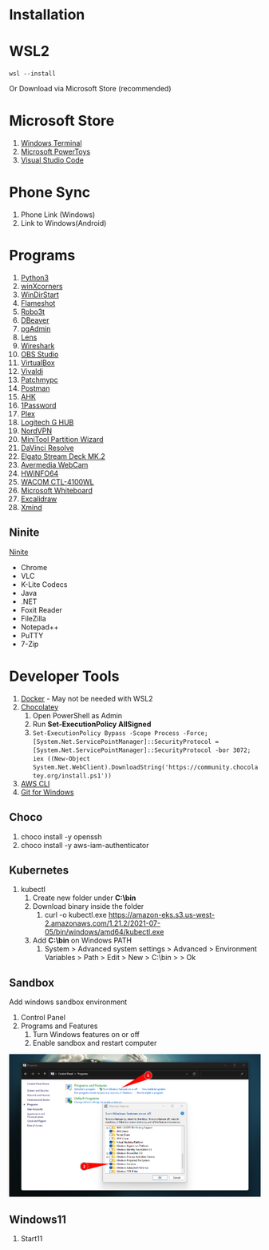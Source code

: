 # Installation

# WSL2

```
wsl --install
```

Or Download via Microsoft Store (recommended)

# Microsoft Store

1. [Windows Terminal](https://apps.microsoft.com/store/detail/windows-terminal/9N0DX20HK701?hl=en-us&gl=us)
2. [Microsoft PowerToys](https://apps.microsoft.com/store/detail/microsoft-powertoys/XP89DCGQ3K6VLD?hl=en-us&gl=us)
3. [Visual Studio Code](https://apps.microsoft.com/store/detail/visual-studio-code/XP9KHM4BK9FZ7Q?hl=en-us&gl=us)

# Phone Sync

1. Phone Link (Windows)
2. Link to Windows(Android)

# Programs

1. [Python3](https://www.python.org/downloads/)
2. [winXcorners](https://github.com/vhanla/winxcorners/releases)
3. [WinDirStart](https://windirstat.net/download.html)
4. [Flameshot](https://github.com/flameshot-org/flameshot/releases/latest)
5. [Robo3t](https://robomongo.org/download)
6. [DBeaver](https://dbeaver.io/download/)
7. [pgAdmin](https://www.pgadmin.org/download/pgadmin-4-windows/)
8. [Lens](https://k8slens.dev)
9. [Wireshark](https://www.wireshark.org/#download)
10. [OBS Studio](https://obsproject.com/download)
11. [VirtualBox](https://www.virtualbox.org/wiki/Downloads)
12. [Vivaldi](https://vivaldi.com)
13. [Patchmypc](https://patchmypc.com/home-updater)
14. [Postman](https://www.postman.com/downloads/)
15. [AHK](https://www.autohotkey.com)
16. [1Password](https://1password.com/downloads/windows/)
17. [Plex](https://www.plex.tv/media-server-downloads/#plex-app)
18. [Logitech G HUB](https://www.logitechg.com/en-us/innovation/g-hub.html)
19. [NordVPN](https://nordvpn.com/download/windows/)
20. [MiniTool Partition Wizard](https://www.partitionwizard.com/download.html)
21. [DaVinci Resolve](https://www.blackmagicdesign.com/products/davinciresolve)
22. [Elgato Stream Deck MK.2](https://www.elgato.com/en/downloads)
23. [Avermedia WebCam](https://www.avermedia.com/en/product-detail/PW513#download)
24. [HWiNFO64](https://www.hwinfo.com/download/)
25. [WACOM CTL-4100WL](https://www.wacom.com/en-us/support/product-support/drivers)
26. [Microsoft Whiteboard](https://www.microsoft.com/store/apps/9mspc6mp8fm4)
27. [Excalidraw](https://excalidraw.com/)
28. [Xmind](https://xmind.app/download/)
## Ninite

[Ninite](https://ninite.com)

- Chrome
- VLC
- K-Lite Codecs
- Java
- .NET
- Foxit Reader
- FileZilla
- Notepad++
- PuTTY
- 7-Zip

# Developer Tools

1. [Docker](https://www.docker.com/products/docker-desktop) - May not be needed with WSL2
2. [Chocolatey](https://chocolatey.org/install)
   1. Open PowerShell as Admin
   2. Run **Set-ExecutionPolicy AllSigned**
   3. ``` Set-ExecutionPolicy Bypass -Scope Process -Force; [System.Net.ServicePointManager]::SecurityProtocol = [System.Net.ServicePointManager]::SecurityProtocol -bor 3072; iex ((New-Object System.Net.WebClient).DownloadString('https://community.chocolatey.org/install.ps1')) ```
3. [AWS CLI](https://awscli.amazonaws.com/AWSCLIV2.msi)
4. [Git for Windows](https://gitforwindows.org)


## Choco

1. choco install -y openssh
2. choco install -y aws-iam-authenticator

## Kubernetes

1. kubectl
   1. Create new folder under **C:\bin**
   2. Download binary inside the folder 
      1. curl -o kubectl.exe https://amazon-eks.s3.us-west-2.amazonaws.com/1.21.2/2021-07-05/bin/windows/amd64/kubectl.exe
   3. Add **C:\bin** on Windows PATH
      1.  System > Advanced system settings > Advanced > Environment Variables > Path > Edit > New > C:\bin > > Ok

## Sandbox

Add windows sandbox environment

1. Control Panel
2. Programs and Features
   1. Turn Windows features on or off
   2. Enable sandbox and restart computer

![picture 1](../../images/65067858b45866139a2ef25b3c10aea2a9b10509965acc7f8bb8816964fe9072.png)

## Windows11

1. Start11